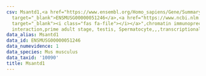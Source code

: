 ```yaml
---
csv: Msantd1,<a href="https://www.ensembl.org/Homo_sapiens/Gene/Summary?db=core;g=ENSMUSG00000051246"
  target="_blank">ENSMUSG00000051246</a>,<a href="https://www.ncbi.nlm.nih.gov/pubmed/25450459"
  target="_blank"><i class="fas fa-file"></i></a>",chromatin immunoprecipitation assay,direct
  interaction,prime adult stage, testis, Spermatocyte,,,transcriptional regulation,
data_alias: Msantd1
data_id: ENSMUSG00000051246
data_numevidence: 1
data_species: Mus musculus
data_taxid: '10090'
title: Msantd1
---
```

